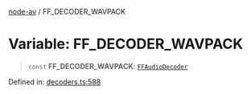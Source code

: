 [node-av](../globals.md) / FF\_DECODER\_WAVPACK

# Variable: FF\_DECODER\_WAVPACK

> `const` **FF\_DECODER\_WAVPACK**: [`FFAudioDecoder`](../type-aliases/FFAudioDecoder.md)

Defined in: [decoders.ts:588](https://github.com/seydx/av/blob/f8631fc881b394300b1479f511d55cf1c370a87f/src/constants/decoders.ts#L588)
